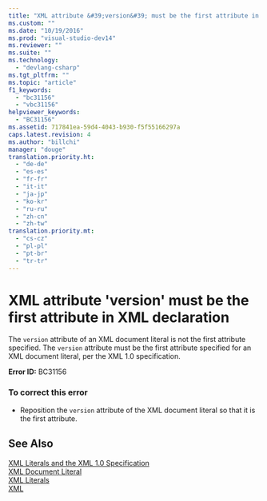 ```yaml
---
title: "XML attribute &#39;version&#39; must be the first attribute in XML declaration | hehe"
ms.custom: ""
ms.date: "10/19/2016"
ms.prod: "visual-studio-dev14"
ms.reviewer: ""
ms.suite: ""
ms.technology: 
  - "devlang-csharp"
ms.tgt_pltfrm: ""
ms.topic: "article"
f1_keywords: 
  - "bc31156"
  - "vbc31156"
helpviewer_keywords: 
  - "BC31156"
ms.assetid: 717841ea-59d4-4043-b930-f5f55166297a
caps.latest.revision: 4
ms.author: "billchi"
manager: "douge"
translation.priority.ht: 
  - "de-de"
  - "es-es"
  - "fr-fr"
  - "it-it"
  - "ja-jp"
  - "ko-kr"
  - "ru-ru"
  - "zh-cn"
  - "zh-tw"
translation.priority.mt: 
  - "cs-cz"
  - "pl-pl"
  - "pt-br"
  - "tr-tr"
---
```

# XML attribute &#39;version&#39; must be the first attribute in XML declaration
The `version` attribute of an XML document literal is not the first attribute specified. The `version` attribute must be the first attribute specified for an XML document literal, per the XML 1.0 specification.  
  
 **Error ID:** BC31156  
  
### To correct this error  
  
-   Reposition the `version` attribute of the XML document literal so that it is the first attribute.  
  
## See Also  
 [XML Literals and the XML 1.0 Specification](../Topic/XML%20Literals%20and%20the%20XML%201.0%20Specification%20\(Visual%20Basic\).md)   
 [XML Document Literal](../Topic/XML%20Document%20Literal%20\(Visual%20Basic\).md)   
 [XML Literals](../Topic/XML%20Literals%20\(Visual%20Basic\).md)   
 [XML](../Topic/XML%20in%20Visual%20Basic.md)